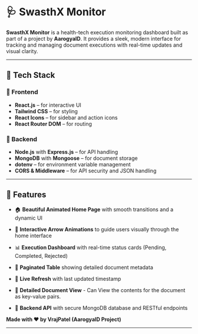 # 🩺 SwasthX Monitor

**SwasthX Monitor** is a health-tech execution monitoring dashboard built as part of a project by **AarogyaID**. It provides a sleek, modern interface for tracking and managing document executions with real-time updates and visual clarity.

---

## 🧰 Tech Stack

### 🔹 Frontend
- **React.js** – for interactive UI
- **Tailwind CSS** – for styling
- **React Icons** – for sidebar and action icons
- **React Router DOM** – for routing

### 🔸 Backend
- **Node.js** with **Express.js** – for API handling
- **MongoDB** with **Mongoose** – for document storage
- **dotenv** – for environment variable management
- **CORS & Middleware** – for API security and JSON handling

---

## 🚀 Features

- 🏠 **Beautiful Animated Home Page** with smooth transitions and a dynamic UI
- 🔽 **Interactive Arrow Animations** to guide users visually through the home interface
- 📊 **Execution Dashboard** with real-time status cards (Pending, Completed, Rejected)
- 📄 **Paginated Table** showing detailed document metadata
- 🔁 **Live Refresh** with last updated timestamp
- 📂 **Detailed Document View** - Can View the contents for the document as key-value pairs.

- 🔐 **Backend API** with secure MongoDB database and RESTful endpoints


**Made with ❤️ by VrajPatel (AarogyaID Project)**

---
